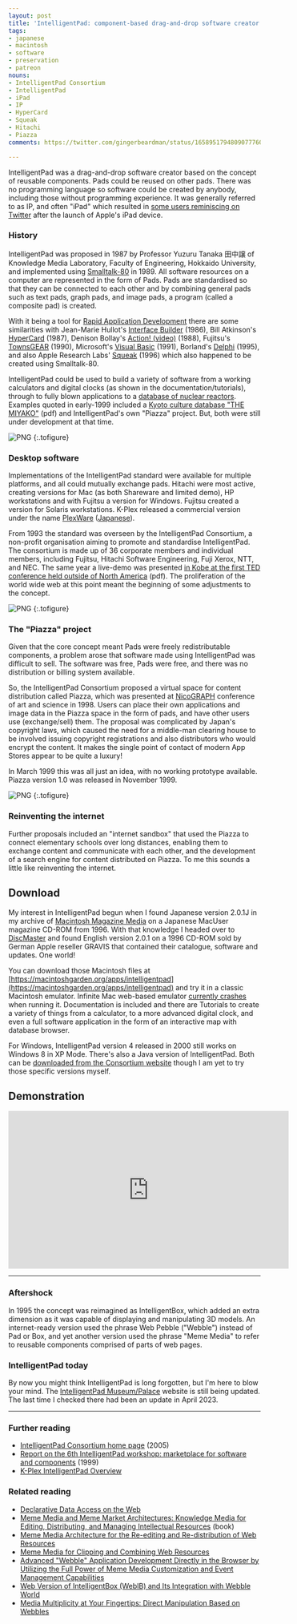 ```yaml
---
layout: post
title: 'IntelligentPad: component-based drag-and-drop software creator'
tags:
- japanese
- macintosh
- software
- preservation
- patreon
nouns:
- IntelligentPad Consortium
- IntelligentPad
- iPad
- IP
- HyperCard
- Squeak
- Hitachi
- Piazza
comments: https://twitter.com/gingerbeardman/status/1658951794809077760

---
```


IntelligentPad was a drag-and-drop software creator based on the concept of reusable components. Pads could be reused on other pads. There was no programming language so software could be created by anybody, including those without programming experience. It was generally referred to as IP, and often "iPad" which resulted in [some users reminiscing on Twitter](https://twitter.com/search?q=intelligentpad%20ipad&src=typed_query&f=live) after the launch of Apple's iPad device.

### History

IntelligentPad was proposed in 1987 by Professor Yuzuru Tanaka 田中譲 of Knowledge Media Laboratory, Faculty of Engineering, Hokkaido University, and implemented using [Smalltalk-80](https://en.wikipedia.org/wiki/Smalltalk#History) in 1989. All software resources on a computer are represented in the form of Pads. Pads are standardised so that they can be connected to each other and by combining general pads such as text pads, graph pads, and image pads, a program (called a composite pad) is created.

With it being a tool for [Rapid Application Development](https://en.wikipedia.org/wiki/Rapid_application_development) there are some similarities with Jean-Marie Hullot's [Interface Builder](https://en.wikipedia.org/wiki/Interface_Builder) (1986), Bill Atkinson's [HyperCard](https://en.wikipedia.org/wiki/HyperCard) (1987), Denison Bollay's [Action! (video)](https://vimeo.com/62618532) (1988), Fujitsu's [TownsGEAR](https://twitter.com/gingerbeardman/status/1574018275507412992) (1990), Microsoft's [Visual Basic](https://en.wikipedia.org/wiki/Visual_Basic_(classic)) (1991), Borland's [Delphi](https://en.wikipedia.org/wiki/History_of_Delphi_(software)) (1995), and also Apple Research Labs' [Squeak](https://web.archive.org/web/19970104030734/http://www.research.apple.com/research/proj/Learning_Concepts/squeak/intro.html) (1996) which also happened to be created using Smalltalk-80.

IntelligentPad could be used to build a variety of software from a working calculators and digital clocks (as shown in the documentation/tutorials), through to fully blown applications to a [database of nuclear reactors](https://www.jcprg.org/ipad/). Examples quoted in early-1999 included a [Kyoto culture database "THE MIYAKO"][1] (pdf) and IntelligentPad's own "Piazza" project. But, both were still under development at that time.

![PNG](/images/posts/intelligentpad-about.png#pixel "IntelligentPad for Macintosh (1994, Hitachi)")
{:.tofigure}

### Desktop software

Implementations of the IntelligentPad standard were available for multiple platforms, and all could mutually exchange pads. Hitachi were most active, creating versions for Mac (as both Shareware and limited demo), HP workstations and with Fujitsu a version for Windows. Fujitsu created a version for Solaris workstations. K-Plex released a commercial version under the name [PlexWare](http://www.kplex.com/products/plexware.html) ([Japanese](http://www.kplex.co.jp/products/plexware/PlexWare.html)).

From 1993 the standard was overseen by the IntelligentPad Consortium, a non-profit organisation aiming to promote and standardise IntelligentPad. The consortium is made up of 36 corporate members and individual members, including Fujitsu, Hitachi Software Engineering, Fuji Xerox, NTT, and NEC. The same year a live-demo was presented [in Kobe at the first TED conference held outside of North America](https://kobe-cc.jp/kcc/wp-content/uploads/2017/12/139.pdf) (pdf). The proliferation of the world wide web at this point meant the beginning of some adjustments to the concept.

![PNG](/images/posts/intelligentpad-clock.png#pixel "Digital Clock Pad")
{:.tofigure}

### The "Piazza" project

Given that the core concept meant Pads were freely redistributable components, a problem arose that software made using IntelligentPad was difficult to sell. The software was free, Pads were free, and there was no distribution or billing system available.

So, the IntelligentPad Consortium proposed a virtual space for content distribution called Piazza, which was presented at [NicoGRAPH](https://art-science.org/nicograph/) conference of art and science in 1998. Users can place their own applications and image data in the Piazza space in the form of pads, and have other users use (exchange/sell) them. The proposal was complicated by Japan's copyright laws, which caused the need for a middle-man clearing house to be involved issuing copyright registrations and also distributors who would encrypt the content.  It makes the single point of contact of modern App Stores appear to be quite a luxury! 

In March 1999 this was all just an idea, with no working prototype available. Piazza version 1.0 was released in November 1999.

![PNG](/images/posts/intelligentpad-piazza.png#pixel "IntelligentPad Piazza")
{:.tofigure}

### Reinventing the internet

Further proposals included an "internet sandbox" that used the Piazza to connect elementary schools over long distances, enabling them to exchange content and communicate with each other, and the development of a search engine for content distributed on Piazza. To me this sounds a little like reinventing the internet.

## Download

My interest in IntelligentPad begun when I found Japanese version 2.0.1J in my archive of [Macintosh Magazine Media](/2021/10/30/macintosh-magazine-media/) on a Japanese MacUser magazine CD-ROM from 1996. With that knowledge I headed over to [DiscMaster](http://discmaster.textfiles.com) and found English version 2.0.1 on a 1996 CD-ROM sold by German Apple reseller GRAVIS that contained their catalogue, software and updates. One world!

You can download those Macintosh files at [https://macintoshgarden.org/apps/intelligentpad](https://macintoshgarden.org/apps/intelligentpad) and try it in a classic Macintosh emulator. Infinite Mac web-based emulator [currently crashes](https://github.com/mihaip/infinite-mac/issues/184) when running it. Documentation is included and there are Tutorials to create a variety of things from a calculator, to a more advanced digital clock, and even a full software application in the form of an interactive map with database browser.

For Windows, IntelligentPad version 4 released in 2000 still works on Windows 8 in XP Mode. There's also a Java version of IntelligentPad. Both can be [downloaded from the Consortium website](http://pads.kplex.co.jp/_taiken/dl2.html) though I am yet to try those specific versions myself.

## Demonstration

<iframe width="560" height="315" src="https://www.youtube.com/embed/4an1bzfOlKA" title="YouTube video player" frameborder="0" allow="accelerometer; autoplay; clipboard-write; encrypted-media; gyroscope; picture-in-picture; web-share" allowfullscreen></iframe>

----

### Aftershock

In 1995 the concept was reimagined as IntelligentBox, which added an extra dimension as it was capable of displaying and manipulating 3D models. An internet-ready version used the phrase Web Pebble ("Webble") instead of Pad or Box, and yet another version used the phrase "Meme Media" to refer to reusable components comprised of parts of web pages.

### IntelligentPad today

By now you might think IntelligentPad is long forgotten, but I'm here to blow your mind. The [IntelligentPad Museum/Palace](https://ipad.live7.jp) website is still being updated. The last time I checked there had been an update in April 2023.

----

### Further reading
- [IntelligentPad Consortium home page](hhttp://pads.kplex.co.jp/index.html) (2005)
- [Report on the 6th IntelligentPad workshop: marketplace for software and components](https://ascii.jp/elem/000/000/315/315443/) (1999)
- [K-Plex IntelligentPad Overview](http://www.kplex.com/products/intelligentpad.html)

### Related reading
- [Declarative Data Access on the Web][1]
- [Meme Media and Meme Market Architectures: Knowledge Media for Editing, Distributing, and Managing Intellectual Resources](https://annas-archive.org/md5/d12a196536c538bc713e8d2175afdce5) (book)
- [Meme Media Architecture for the Re-editing and Re-distribution of Web Resources](https://slideplayer.com/slide/4962007/)
- [Meme Media for Clipping and Combining Web Resources](https://www.researchgate.net/publication/37553567_Meme_Media_for_Clipping_and_Combining_Web_Resources)
- [Advanced "Webble" Application Development Directly in the Browser by Utilizing the Full Power of Meme Media Customization and Event Management Capabilities](https://www.researchgate.net/publication/236148025_Advanced_Webble_Application_Development_Directly_in_the_Browser_by_Utilizing_the_Full_Power_of_Meme_Media_Customization_and_Event_Management_Capabilities)
- [Web Version of IntelligentBox (WebIB) and Its Integration with Webble World](https://link.springer.com/chapter/10.1007/978-3-642-38836-1_2)
- [Media Multiplicity at Your Fingertips: Direct Manipulation Based on Webbles](https://www.researchgate.net/publication/260347336_Media_Multiplicity_at_Your_Fingertips_Direct_Manipulation_Based_on_Webbles)

[1]: https://drops.dagstuhl.de/opus/volltexte/2021/15137/pdf/DagSemRep-251.pdf "Declarative Data Access on the Web"